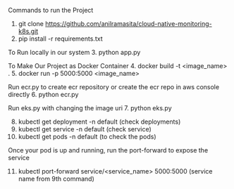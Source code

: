 Commands to run the Project

1. git clone https://github.com/anilramasita/cloud-native-monitoring-k8s.git
2. pip install -r requirements.txt

To Run locally in our system
3. python app.py

To Make Our Project as Docker Container
4. docker build -t <image_name> .
5. docker run -p 5000:5000 <image_name>

Run ecr.py to create ecr repository or create the ecr repo in aws console directly
6. python ecr.py

Run eks.py with changing the image uri
7. python eks.py

8. kubectl get deployment -n default (check deployments)
9. kubectl get service -n default (check service)
10. kubectl get pods -n default (to check the pods)

Once your pod is up and running, run the port-forward to expose the service

11. kubectl port-forward service/<service_name> 5000:5000 (service name from 9th command)
